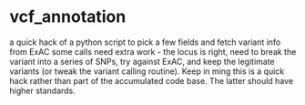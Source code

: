 # vcf_annotation
a quick hack of a python script to pick a few fields and fetch variant info from ExAC
some calls need extra work - the locus is right, need to break the variant into a series of SNPs, try against ExAC, and keep the 
legitimate variants (or tweak the variant calling routine).
Keep in ming this is a quick hack rather than part of the accumulated code base. The latter should have higher standards.
